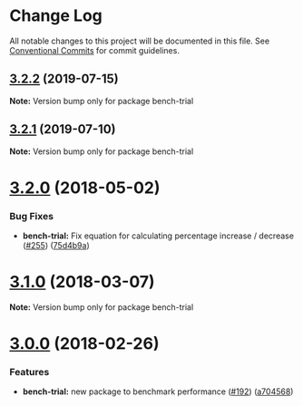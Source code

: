 # Change Log

All notable changes to this project will be documented in this file.
See [Conventional Commits](https://conventionalcommits.org) for commit guidelines.

## [3.2.2](https://github.com/ViacomInc/data-point/tree/master/packages/bench-trial/compare/bench-trial@3.2.1...bench-trial@3.2.2) (2019-07-15)

**Note:** Version bump only for package bench-trial





<a name="3.2.1"></a>
## [3.2.1](https://github.com/ViacomInc/data-point/tree/master/packages/bench-trial/compare/bench-trial@3.2.1-0...bench-trial@3.2.1) (2019-07-10)




**Note:** Version bump only for package bench-trial

<a name="3.2.0"></a>
# [3.2.0](https://github.com/ViacomInc/data-point/compare/v3.1.0...v3.2.0) (2018-05-02)


### Bug Fixes

* **bench-trial:** Fix equation for calculating percentage increase / decrease ([#255](https://github.com/ViacomInc/data-point/issues/255)) ([75d4b9a](https://github.com/ViacomInc/data-point/commit/75d4b9a))




<a name="3.1.0"></a>
# [3.1.0](https://github.com/ViacomInc/data-point/compare/v3.0.0...v3.1.0) (2018-03-07)




**Note:** Version bump only for package bench-trial

<a name="3.0.0"></a>
# [3.0.0](https://github.com/ViacomInc/data-point/compare/v2.0.0...v3.0.0) (2018-02-26)


### Features

* **bench-trial:** new package to benchmark performance ([#192](https://github.com/ViacomInc/data-point/issues/192)) ([a704568](https://github.com/ViacomInc/data-point/commit/a704568))
